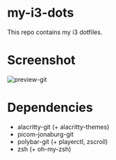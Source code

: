 # my-i3-dots

This repo contains my i3 dotfiles.

# Screenshot

![preview-git](https://user-images.githubusercontent.com/118112129/233747313-904b3bdf-060e-4cb2-9cae-cbde1d1cbabd.png)

# Dependencies

- alacritty-git (+ alacritty-themes)
- picom-jonaburg-git
- polybar-git (+ playerctl, zscroll)
- zsh (+ oh-my-zsh)
